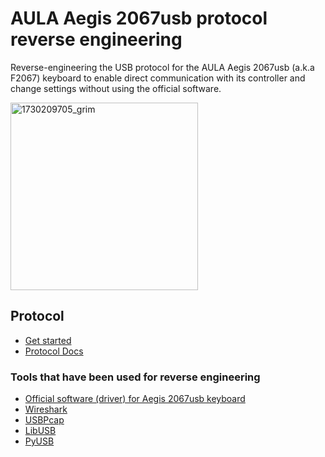 # AULA Aegis 2067usb protocol reverse engineering
Reverse-engineering the USB protocol for the AULA Aegis 2067usb (a.k.a F2067) keyboard to enable direct communication with its controller and change settings without using the official software.

<img alt="1730209705_grim" src="https://github.com/user-attachments/assets/152172c1-40e0-4cac-a452-cfa0a0551988" width="300"/>

## Protocol
- [Get started](get_started.md)
- [Protocol Docs](protocol/main.md)

### Tools that have been used for reverse engineering

- [Official software (driver) for Aegis 2067usb keyboard](https://github.com/progzone122/aegis-2067usb-official-software)
- [Wireshark](https://github.com/wireshark/wireshark)
- [USBPcap](https://github.com/desowin/usbpcap)
- [LibUSB](https://github.com/libusb/libusb)
- [PyUSB](https://github.com/pyusb/pyusb)